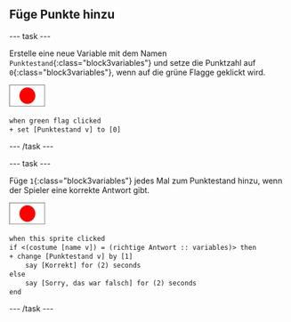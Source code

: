 ## Füge Punkte hinzu

--- task ---

Erstelle eine neue Variable mit dem Namen `Punktestand`{:class="block3variables"} und setze die Punktzahl auf `0`{:class="block3variables"}, wenn auf die grüne Flagge geklickt wird.

![Flaggenfigur](images/flag-sprite.png)

```blocks3
when green flag clicked
+ set [Punktestand v] to [0]
```

--- /task ---

--- task ---

Füge `1`{:class="block3variables"} jedes Mal zum Punktestand hinzu, wenn der Spieler eine korrekte Antwort gibt.

![Flaggenfigur](images/flag-sprite.png)

```blocks3
when this sprite clicked
if <(costume [name v]) = (richtige Antwort :: variables)> then
+ change [Punktestand v] by [1]
    say [Korrekt] for (2) seconds
else
    say [Sorry, das war falsch] for (2) seconds
end
```

--- /task ---